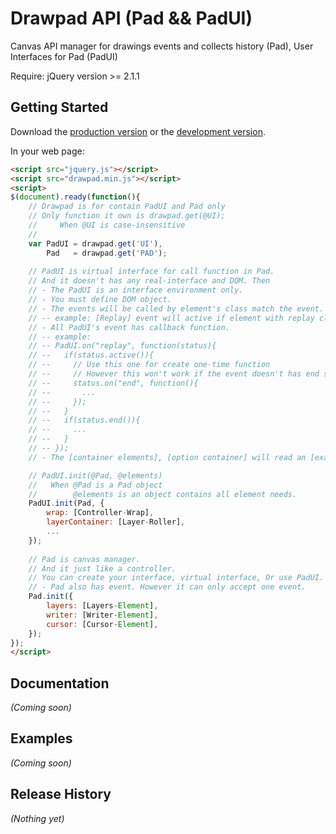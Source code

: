 # Drawpad API (Pad && PadUI)

Canvas API manager for drawings events and collects history (Pad), User Interfaces for Pad (PadUI)

Require: jQuery version >= 2.1.1

## Getting Started
Download the [production version][min] or the [development version][max].

[min]: https://raw.github.com/lenkyun/drawpad_js/master/dist/drawpad.min.js
[max]: https://raw.github.com/lenkyun/drawpad_js/master/dist/drawpad.js

In your web page:

```html
<script src="jquery.js"></script>
<script src="drawpad.min.js"></script>
<script>
$(document).ready(function(){
	// Drawpad is for contain PadUI and Pad only
	// Only function it own is drawpad.get(@UI);
	//     When @UI is case-insensitive
	// 
	var PadUI = drawpad.get('UI'),
		Pad   = drawpad.get('PAD');
		
	// PadUI is virtual interface for call function in Pad.
	// And it doesn't has any real-interface and DOM. Then
	// - The PadUI is an interface environment only.
	// - You must define DOM object.
	// - The events will be called by element's class match the event.
	// -- example: [Replay] event will active if element with replay class clicked.
	// - All PadUI's event has callback function.
	// -- example:
	// -- PadUI.on("replay", function(status){
	// --   if(status.active()){
	// --     // Use this one for create one-time function
	// --     // However this won't work if the event doesn't has end state.
	// --     status.on("end", function(){
	// --       ...
	// --     });
	// --   }
	// --   if(status.end()){
	// --     ...
	// --	}
	// -- });
	// - The [container elements], [option container] will read an [example] class in the container and clone it to [container] class element.

	// PadUI.init(@Pad, @elements)
	//   When @Pad is a Pad object
	//        @elements is an object contains all element needs.
	PadUI.init(Pad, {
		wrap: [Controller-Wrap],
		layerContainer: [Layer-Roller],
		...
	});
	
	// Pad is canvas manager.
	// And it just like a controller.
	// You can create your interface, virtual interface, Or use PadUI.
	// - Pad also has event. However it can only accept one event.
	Pad.init({
		layers: [Layers-Element],
		writer: [Writer-Element],
		cursor: [Cursor-Element],
	});
});
</script>
```

## Documentation
_(Coming soon)_

## Examples
_(Coming soon)_

## Release History
_(Nothing yet)_
